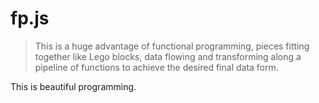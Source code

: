 fp.js
====

> This is a huge advantage of functional programming, pieces fitting together like Lego blocks, data flowing and transforming
along a pipeline of functions to achieve the desired final data form.

This is beautiful programming.
